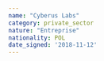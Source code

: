 ```yaml
---
name: "Cyberus Labs"
category: private_sector
nature: "Entreprise"
nationality: POL
date_signed: '2018-11-12'
---
```

    